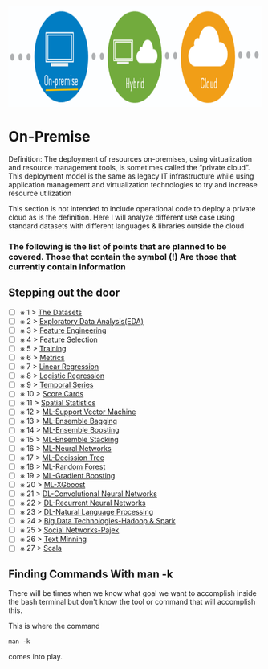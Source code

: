 <p align="center">
  <img src="OnPremise.png" width="800" height="200">
</p>

# On-Premise
Definition: The deployment of resources on-premises, using virtualization and resource management tools, is
sometimes called the “private cloud”.  This deployment model is the same as legacy IT infrastructure while using application management and virtualization technologies to try and increase resource utilization

This section is not intended to include operational code to deploy a private cloud as is the definition. Here I will analyze different use case using standard datasets with different languages & libraries outside the cloud

### The following is the list of points that are planned to be covered. Those that contain the symbol (!) Are those that currently contain information

## Stepping out the door

- [ ] &#x2A33; 1 > [The Datasets](Journey/001/Readme.md)
- [ ] &#x2A33; 2 > [Exploratory Data Analysis(EDA)](Journey/002/Readme.md)
- [ ] &#x2A33; 3 > [Feature Engineering](Journey/003/Readme.md)
- [ ] &#x2A33; 4 > [Feature Selection](Journey/004/Readme.md)
- [ ] &#x2A33; 5 > [Training](Journey/005/Readme.md)
- [ ] &#x2A33; 6 > [Metrics](Journey/006/Readme.md)
- [ ] &#x2A33; 7 > [Linear Regression](Journey/007/Readme.md)
- [ ] &#x2A33; 8 > [Logistic Regression](Journey/008/Readme.md)
- [ ] &#x2A33; 9 > [Temporal Series](Journey/009/Readme.md)
- [ ] &#x2A33; 10 > [Score Cards](Journey/010/Readme.md)
- [ ] &#x2A33; 11 > [Spatial Statistics](Journey/011/Readme.md)
- [ ] &#x2A33; 12 > [ML-Support Vector Machine](Journey/012/Readme.md)
- [ ] &#x2A33; 13 > [ML-Ensemble Bagging](Journey/013/Readme.md)
- [ ] &#x2A33; 14 > [ML-Ensemble Boosting](Journey/014/Readme.md)
- [ ] &#x2A33; 15 > [ML-Ensemble Stacking](Journey/015/Readme.md)
- [ ] &#x2A33; 16 > [ML-Neural Networks](Journey/016/Readme.md)
- [ ] &#x2A33; 17 > [ML-Decission Tree](Journey/017/Readme.md)
- [ ] &#x2A33; 18 > [ML-Random Forest](Journey/018/Readme.md)
- [ ] &#x2A33; 19 > [ML-Gradient Boosting](Journey/019/Readme.md)
- [ ] &#x2A33; 20 > [ML-XGboost](Journey/020/Readme.md)
- [ ] &#x2A33; 21 > [DL-Convolutional Neural Networks](Journey/021/Readme.md)
- [ ] &#x2A33; 22 > [DL-Recurrent Neural Networks](Journey/022/Readme.md)
- [ ] &#x2A33; 23 > [DL-Natural Language Processing](Journey/023/Readme.md)
- [ ] &#x2A33; 24 > [Big Data Technologies-Hadoop & Spark](Journey/024/Readme.md)
- [ ] &#x2A33; 25 > [Social Networks-Pajek](Journey/025/Readme.md)
- [ ] &#x2A33; 26 > [Text Minning](Journey/026/Readme.md)
- [ ] &#x2A33; 27 > [Scala](Journey/027/Readme.md)

## Finding Commands With man -k

There will be times when we know what goal we want to accomplish inside the bash terminal but don't know the tool or command that will accomplish this. 

This is where the command

```
man -k
``` 

comes into play. 
